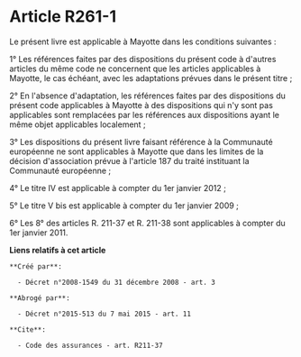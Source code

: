# Article R261-1

Le présent livre est applicable à Mayotte dans les conditions suivantes : 

1° Les références faites par des dispositions du présent code à d'autres articles du même code ne concernent que les articles
applicables à Mayotte, le cas échéant, avec les adaptations prévues dans le présent titre ; 

2° En l'absence d'adaptation, les références faites par des dispositions du présent code applicables à Mayotte à des
dispositions qui n'y sont pas applicables sont remplacées par les références aux dispositions ayant le même objet applicables
localement ; 

3° Les dispositions du présent livre faisant référence à la Communauté européenne ne sont applicables à Mayotte que dans les
limites de la décision d'association prévue à l'article 187 du traité instituant la Communauté européenne ; 

4° Le titre IV est applicable à compter du 1er janvier 2012 ; 

5° Le titre V bis est applicable à compter du 1er janvier 2009 ; 

6° Les 8° des articles R. 211-37 et R. 211-38 sont applicables à compter du 1er janvier 2011.

**Liens relatifs à cet article**

	**Créé par**:

	  - Décret n°2008-1549 du 31 décembre 2008 - art. 3

	**Abrogé par**:

	  - Décret n°2015-513 du 7 mai 2015 - art. 11

	**Cite**:

	  - Code des assurances - art. R211-37
